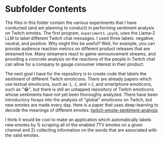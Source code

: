 # Subfolder Contents

The files in this folder contain the various experiments that I have conducted (and am planning to conduct) in performing sentiment analysis on Twitch emotes.
The first program, `experiment1.ipynb`, uses the Llama-2 LLM to label different Twitch chat messages. I used three labels: negative, neutral, and positive.
Why might this be useful? Well, for example, you can provide audience reaction metrics on different product releases that are streamed live. Many streamers
react to game-announcement streams, and providing a concrete analysis on the reactions of the people in Twitch chat can allow for a company to gauge consumer interest in their product. 

The next goal I have for the repository is to create code that labels the sentiment of different Twitch emoticons. There are already papers which use textual emoticons, such as :), :(, and >:(, and 
smartphone emoticons, such as "😂", but there is still an untapped repository of Twitch emoticons whose sentiments have not yet been thoroughly analyzed. There have been introductory forays into the 
analysis of "global" emoticons on Twitch, but new emotes are made every day.
Here is a paper that uses deep-learning to decode the meanings of different emotes:
[twitch-emote-sentiment-analysis](https://www.researchgate.net/publication/353988143_Finding_epic_moments_in_live_content_through_deep_learning_on_collective_decisions)

I think it would be cool to make an application which automatically labels new emotes by 1) scraping all of the enabled 7TV emotes on a given channel and 2) collecting information on the words 
that are associated with the valid emotes. 
